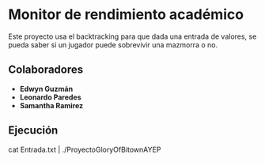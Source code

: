 # Monitor de rendimiento académico 

Este proyecto usa el backtracking para que dada una entrada de valores, se pueda saber si un jugador puede sobrevivir una mazmorra o no.

## Colaboradores

- **Edwyn Guzmán**
- **Leonardo Paredes**
- **Samantha Ramirez**

## Ejecución
cat Entrada.txt | ./ProyectoGloryOfBitownAYEP
